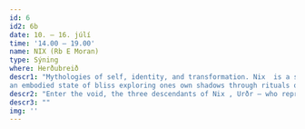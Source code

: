 ```yaml
---
id: 6
id2: 6b
date: 10. – 16. júlí
time: '14.00 – 19.00'
name: NIX (Rb E Moran)
type: Sýning
where: Herðubreið
descr1: "Mythologies of self, identity, and transformation. Nix  is a slip into the void, 
an embodied state of bliss exploring ones own shadows through rituals of intimacy and surrender."
descr2: "Enter the void, the three descendants of Nix , Urðr – who represents that which was, Verðandi – that which is in the state of becoming, and Skuld – that which shall be. The work is a third in a series of scripts based on structures of consent and pleasure activism."
descr3: ""
img: ''
---
```

